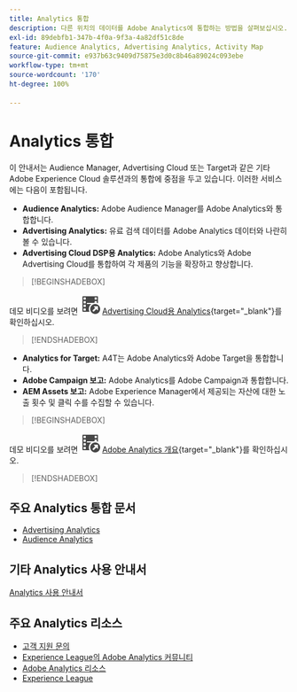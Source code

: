 ```yaml
---
title: Analytics 통합
description: 다른 위치의 데이터를 Adobe Analytics에 통합하는 방법을 살펴보십시오.
exl-id: 89debfb1-347b-4f0a-9f3a-4a82df51c8de
feature: Audience Analytics, Advertising Analytics, Activity Map
source-git-commit: e937b63c9409d75875e3d0c8b46a89024c093ebe
workflow-type: tm+mt
source-wordcount: '170'
ht-degree: 100%

---
```


# Analytics 통합

이 안내서는 Audience Manager, Advertising Cloud 또는 Target과 같은 기타 Adobe Experience Cloud 솔루션과의 통합에 중점을 두고 있습니다. 이러한 서비스에는 다음이 포함됩니다.

* **Audience Analytics:** Adobe Audience Manager를 Adobe Analytics와 통합합니다.
* **Advertising Analytics:** 유료 검색 데이터를 Adobe Analytics 데이터와 나란히 볼 수 있습니다.
* **Advertising Cloud DSP용 Analytics:** Adobe Analytics와 Adobe Advertising Cloud를 통합하여 각 제품의 기능을 확장하고 향상합니다.


>[!BEGINSHADEBOX]

데모 비디오를 보려면 ![VideoCheckedOut](/help/assets/icons/VideoCheckedOut.svg) [Advertising Cloud용 Analytics](https://video.tv.adobe.com/v/27237?quality=12&learn=on){target="_blank"}를 확인하십시오.

>[!ENDSHADEBOX]


* **Analytics for Target:** A4T는 Adobe Analytics와 Adobe Target을 통합합니다.
* **Adobe Campaign 보고:** Adobe Analytics를 Adobe Campaign과 통합합니다.
* **AEM Assets 보고:** Adobe Experience Manager에서 제공되는 자산에 대한 노출 횟수 및 클릭 수를 수집할 수 있습니다.


>[!BEGINSHADEBOX]

데모 비디오를 보려면 ![VideoCheckedOut](/help/assets/icons/VideoCheckedOut.svg) [Adobe Analytics 개요](https://video.tv.adobe.com/v/27429?quality=12&learn=on){target="_blank"}를 확인하십시오.

>[!ENDSHADEBOX]


## 주요 Analytics 통합 문서

* [Advertising Analytics](c-advertising-analytics/overview.md)
* [Audience Analytics](c-audience-analytics/mc-audiences-aam.md)

## 기타 Analytics 사용 안내서

[Analytics 사용 안내서](https://experienceleague.adobe.com/docs/analytics.html)

## 주요 Analytics 리소스

* [고객 지원 문의](https://experienceleague.adobe.com/?support-solution=Analytics#support)
* [Experience League의 Adobe Analytics 커뮤니티](https://experienceleaguecommunities.adobe.com/t5/adobe-analytics/ct-p/adobe-analytics-community)
* [Adobe Analytics 리소스](https://experienceleaguecommunities.adobe.com/t5/adobe-analytics-discussions/adobe-analytics-resources/m-p/276666)
* [Experience League](https://landing.adobe.com/experience-league/)
